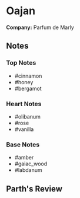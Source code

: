 # Oajan

**Company:** Parfum de Marly

## Notes

### Top Notes
- #cinnamon
- #honey
- #bergamot

### Heart Notes
- #olibanum
- #rose
- #vanilla

### Base Notes
- #amber
- #gaiac_wood
- #labdanum

## Parth's Review

<!-- Add your review here -->
